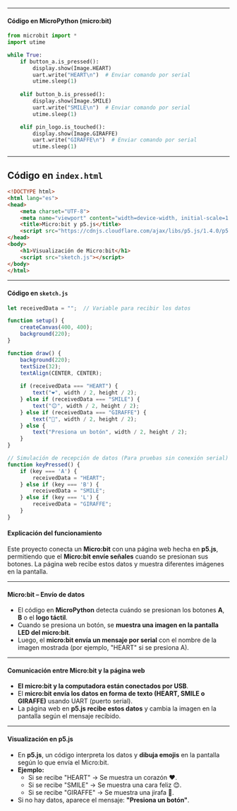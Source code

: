 
---

#### Código en MicroPython (micro:bit)


```python
from microbit import *
import utime

while True:
    if button_a.is_pressed():
        display.show(Image.HEART)
        uart.write("HEART\n")  # Enviar comando por serial
        utime.sleep(1)
        
    elif button_b.is_pressed():
        display.show(Image.SMILE)
        uart.write("SMILE\n")  # Enviar comando por serial
        utime.sleep(1)

    elif pin_logo.is_touched():
        display.show(Image.GIRAFFE)
        uart.write("GIRAFFE\n")  # Enviar comando por serial
        utime.sleep(1)
```

---

## Código en `index.html`

```html
<!DOCTYPE html>
<html lang="es">
<head>
    <meta charset="UTF-8">
    <meta name="viewport" content="width=device-width, initial-scale=1.0">
    <title>Micro:bit y p5.js</title>
    <script src="https://cdnjs.cloudflare.com/ajax/libs/p5.js/1.4.0/p5.min.js"></script>
</head>
<body>
    <h1>Visualización de Micro:bit</h1>
    <script src="sketch.js"></script>
</body>
</html>
```

---

#### Código en `sketch.js`

```javascript
let receivedData = "";  // Variable para recibir los datos

function setup() {
    createCanvas(400, 400);
    background(220);
}

function draw() {
    background(220);
    textSize(32);
    textAlign(CENTER, CENTER);
    
    if (receivedData === "HEART") {
        text("❤️", width / 2, height / 2);
    } else if (receivedData === "SMILE") {
        text("😊", width / 2, height / 2);
    } else if (receivedData === "GIRAFFE") {
        text("🦒", width / 2, height / 2);
    } else {
        text("Presiona un botón", width / 2, height / 2);
    }
}

// Simulación de recepción de datos (Para pruebas sin conexión serial)
function keyPressed() {
    if (key === 'A') {
        receivedData = "HEART";
    } else if (key === 'B') {
        receivedData = "SMILE";
    } else if (key === 'L') {
        receivedData = "GIRAFFE";
    }
}
```
#### Explicación del funcionamiento 

Este proyecto conecta un **Micro:bit** con una página web hecha en **p5.js**, permitiendo que el **Micro:bit envíe señales** cuando se presionan sus botones. La página web recibe estos datos y muestra diferentes imágenes en la pantalla.  

---

#### Micro:bit – Envío de datos  
- El código en **MicroPython** detecta cuándo se presionan los botones **A**, **B** o el **logo táctil**.  
- Cuando se presiona un botón, se **muestra una imagen en la pantalla LED del micro:bit**.  
- Luego, el **micro:bit envía un mensaje por serial** con el nombre de la imagen mostrada (por ejemplo, "HEART" si se presiona A).  

---

#### Comunicación entre Micro:bit y la página web 
- **El micro:bit y la computadora están conectados por USB**.  
- El **micro:bit envía los datos en forma de texto (HEART, SMILE o GIRAFFE)** usando UART (puerto serial).  
- La página web en **p5.js recibe estos datos** y cambia la imagen en la pantalla según el mensaje recibido.  

---

#### Visualización en p5.js  
- En **p5.js**, un código interpreta los datos y **dibuja emojis** en la pantalla según lo que envía el Micro:bit.  
- **Ejemplo:**  
  - Si se recibe "HEART" → Se muestra un corazón ❤️.  
  - Si se recibe "SMILE" → Se muestra una cara feliz 😊.  
  - Si se recibe "GIRAFFE" → Se muestra una jirafa 🦒.  
- Si no hay datos, aparece el mensaje: **"Presiona un botón"**.  


